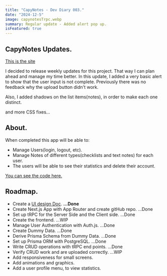 ```yaml
---
title: "CapyNotes - Dev Diary 003."
date: "2024-12-5"
image: capynotesTrpc.webp
summary: Regular update - Added alert pop up.
isFeatured: true
---
```


## CapyNotes Updates.

[This is the site](https://capynotes.vercel.app/)

I decided to release weekly updates for this project. That way I can plan ahead and manage my time better. In this update, I added a very basic alert to show that the user input is not complete. Previously there was no feedback why the upload button didn't work.

Also, I added shadows on the list items(notes), in order to make each one distinct.

and more CSS fixes...

## About.

When completed this app will be able to:

- Manage Users(login, logout, etc).
- Manage Notes of different types(checklists and text notes) for each user.
- The users will be able to see their statistics and delete their account.

[You can see the code here.](https://github.com/tBaronDar/capynotes)

## Roadmap.

- Create a [UI design Doc](https://design.penpot.app/#/view/a5adc15f-fb38-8092-8005-3df5d897563e?page-id=a5adc15f-fb38-8092-8005-3df5d897563f&section=interactions&index=0&share-id=40b5cf7c-e089-81bd-8005-435a23e2c88c). **...Done**
- Create Next.js App with App Router and create gitHub repo. ...Done
- Set up tRPC for the Server Side and the Client side. ...Done
- Create the frontend. ...WIP
- Manage User Authentication with Auth.js. ...Done
- Create Dummy Data. ...Done
- Derive Prisma Schema from Dummy Data. ...Done
- Set up Prisma ORM with PostgreSQL. ...Done
- Write CRUD operations with tRPC end points. ...Done
- Verify CRUD work and are uploaded correctly. ...WIP
- Add responsiveness for small screens.
- Add animations and graphics.
- Add a user profile menu, to view statistics.
